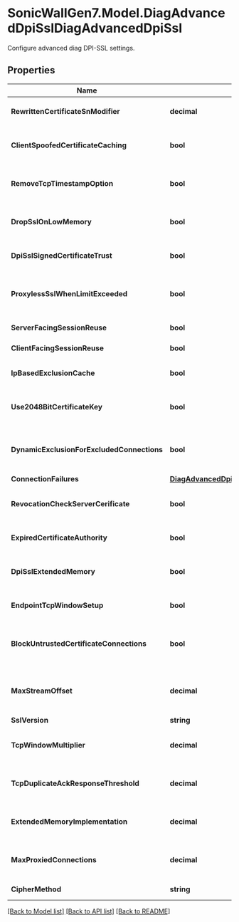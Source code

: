 # SonicWallGen7.Model.DiagAdvancedDpiSslDiagAdvancedDpiSsl
Configure advanced diag DPI-SSL settings.

## Properties

Name | Type | Description | Notes
------------ | ------------- | ------------- | -------------
**RewrittenCertificateSnModifier** | **decimal** | Set rewritten certificate SN modifier. | [optional] 
**ClientSpoofedCertificateCaching** | **bool** | Enable client spoofed certificate caching. | [optional] 
**RemoveTcpTimestampOption** | **bool** | Enable removing TCP timestamp option. | [optional] 
**DropSslOnLowMemory** | **bool** | Enable dropping SSL packets when memory low. | [optional] 
**DpiSslSignedCertificateTrust** | **bool** | Trust DPI-SSL signed certificate. | [optional] 
**ProxylessSslWhenLimitExceeded** | **bool** | Enable allowing SSL without proxy when connection limit exceeded. | [optional] 
**ServerFacingSessionReuse** | **bool** | Enable server facing cache. | [optional] 
**ClientFacingSessionReuse** | **bool** | Enable client facing cache. | [optional] 
**IpBasedExclusionCache** | **bool** | Enable IP based exclusion cache. | [optional] 
**Use2048BitCertificateKey** | **bool** | Use 2048 bit spoof certificate key in DPI SSL. | [optional] 
**DynamicExclusionForExcludedConnections** | **bool** | Enable Dynamic Exclusion for exclude connections. | [optional] 
**ConnectionFailures** | [**DiagAdvancedDpiSslDiagAdvancedDpiSslConnectionFailures**](DiagAdvancedDpiSslDiagAdvancedDpiSslConnectionFailures.md) |  | [optional] 
**RevocationCheckServerCerificate** | **bool** | Enable check for server certificate revocation. | [optional] 
**ExpiredCertificateAuthority** | **bool** | Allow expired certificate authority. | [optional] 
**DpiSslExtendedMemory** | **bool** | Allow DPI-SSL connections to use extended memory. | [optional] 
**EndpointTcpWindowSetup** | **bool** | Enable endpoint TCP window setup. | [optional] 
**BlockUntrustedCertificateConnections** | **bool** | Enable blocking connections to sites with untrusted certificates. | [optional] 
**MaxStreamOffset** | **decimal** | Set max stream offset to check for SSL client-hello resemblance. | [optional] 
**SslVersion** | **string** | Set ssl version. | [optional] 
**TcpWindowMultiplier** | **decimal** | Set TCP window multiplier (N *64k). | [optional] 
**TcpDuplicateAckResponseThreshold** | **decimal** | Set TCP Duplicate Ack response threshold. | [optional] 
**ExtendedMemoryImplementation** | **decimal** | Settings for Extended Memory Implementation. | [optional] 
**MaxProxiedConnections** | **decimal** | Set the override for max proxied SSL connections. | [optional] 
**CipherMethod** | **string** | Set ssl cipher method. | [optional] 

[[Back to Model list]](../README.md#documentation-for-models) [[Back to API list]](../README.md#documentation-for-api-endpoints) [[Back to README]](../README.md)


